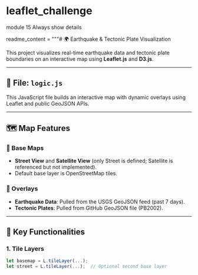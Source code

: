 # leaflet_challenge
module 15
Always show details


readme_content = """# 🌍 Earthquake & Tectonic Plate Visualization

This project visualizes real-time earthquake data and tectonic plate boundaries on an interactive map using **Leaflet.js** and **D3.js**.

---

## 📁 File: `logic.js`

This JavaScript file builds an interactive map with dynamic overlays using Leaflet and public GeoJSON APIs.

---

## 🗺️ Map Features

### 🔹 Base Maps
- **Street View** and **Satellite View** (only Street is defined; Satellite is referenced but not implemented).
- Default base layer is OpenStreetMap tiles.

### 🔹 Overlays
- **Earthquake Data**: Pulled from the USGS GeoJSON feed (past 7 days).
- **Tectonic Plates**: Pulled from GitHub GeoJSON file (PB2002).

---

## 🔧 Key Functionalities

### 1. Tile Layers

```js
let basemap = L.tileLayer(...);
let street = L.tileLayer(...);  // Optional second base layer
